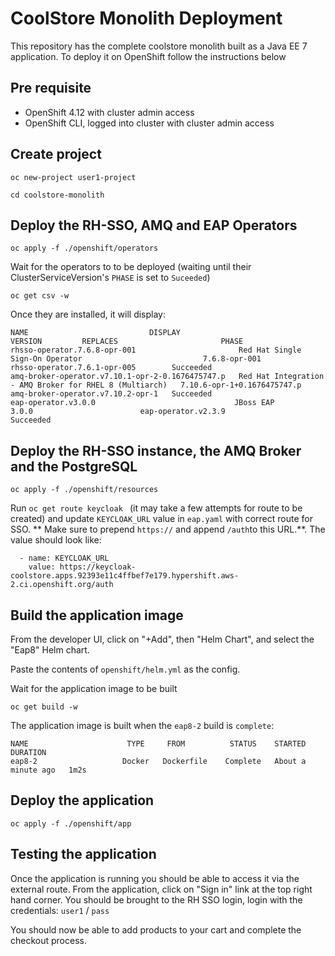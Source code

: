 # CoolStore Monolith Deployment

This repository has the complete coolstore monolith built as a Java EE 7 application. To deploy it on OpenShift follow the instructions below

## Pre requisite

* OpenShift 4.12 with cluster admin access
* OpenShift CLI, logged into cluster with cluster admin access

## Create project

```
oc new-project user1-project
```

```
cd coolstore-monolith
```

## Deploy the RH-SSO, AMQ and EAP Operators

```
oc apply -f ./openshift/operators
```

Wait for the operators to to be deployed (waiting until their ClusterServiceVersion's `PHASE` is set to `Suceeded`)

```
oc get csv -w
```

Once they are installed, it will display:

```
NAME                           DISPLAY                           VERSION         REPLACES                       PHASE
rhsso-operator.7.6.8-opr-001                       Red Hat Single Sign-On Operator                           7.6.8-opr-001                 rhsso-operator.7.6.1-opr-005        Succeeded
amq-broker-operator.v7.10.1-opr-2-0.1676475747.p   Red Hat Integration - AMQ Broker for RHEL 8 (Multiarch)   7.10.6-opr-1+0.1676475747.p   amq-broker-operator.v7.10.2-opr-1   Succeeded
eap-operator.v3.0.0                               JBoss EAP                                                 3.0.0                        eap-operator.v2.3.9                 Succeeded
```

## Deploy the RH-SSO instance, the AMQ Broker and the PostgreSQL

```
oc apply -f ./openshift/resources
```

Run `oc get route keycloak ` (it may take a few attempts for route to be created) and update `KEYCLOAK_URL` value in `eap.yaml` with correct route for SSO.
** Make sure to prepend `https://` and append `/auth`to this URL.**. The value should look like:

```
  - name: KEYCLOAK_URL
    value: https://keycloak-coolstore.apps.92393e11c4ffbef7e179.hypershift.aws-2.ci.openshift.org/auth
````

## Build the application image

From the developer UI, click on "+Add", then "Helm Chart", and select the "Eap8" Helm chart.

Paste the contents of `openshift/helm.yml` as the config.

Wait for the application image to be built

```
oc get build -w
```

The application image is built when the `eap8-2` build is `complete`:

```
NAME                      TYPE     FROM          STATUS    STARTED         DURATION
eap8-2                   Docker   Dockerfile    Complete   About a minute ago   1m2s
```

## Deploy the application

```
oc apply -f ./openshift/app
```

## Testing the application

Once the application is running you should be able to access it via the external route. From the application, click on "Sign in" link at the top right hand corner.  You should be brought to the RH SSO login, login with the credentials: `user1` / `pass`

You should now be able to add products to your cart and complete the checkout process.
